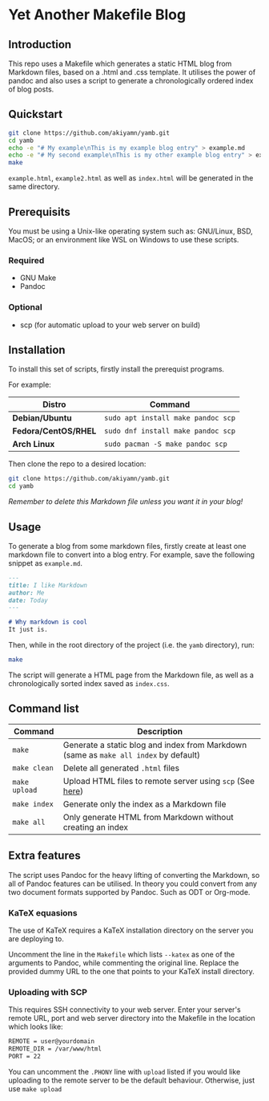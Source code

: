 # Yet Another Makefile Blog

## Introduction

This repo uses a Makefile which generates a static HTML blog from Markdown files, based on a .html and .css template.
It utilises the power of pandoc and also uses a script to generate a chronologically ordered index of blog posts.

## Quickstart

```bash
git clone https://github.com/akiyamn/yamb.git
cd yamb
echo -e "# My example\nThis is my example blog entry" > example.md
echo -e "# My second example\nThis is my other example blog entry" > example2.md
make
```

`example.html`, `example2.html` as well as `index.html` will be generated in the same directory.


## Prerequisits
You must be using a Unix-like operating system such as: GNU/Linux, BSD, MacOS; or an environment like WSL on Windows to use these scripts.

### Required
- GNU Make
- Pandoc

### Optional
- scp (for automatic upload to your web server on build)


## Installation
To install this set of scripts, firstly install the prerequist programs.

For example:

|Distro|Command|
|-|-|
|**Debian/Ubuntu**|`sudo apt install make pandoc scp`|
|**Fedora/CentOS/RHEL** |`sudo dnf install make pandoc scp`|
|**Arch Linux**| `sudo pacman -S make pandoc scp`|

Then clone the repo to a desired location:

```bash
git clone https://github.com/akiyamn/yamb.git
cd yamb
```

*Remember to delete this Markdown file unless you want it in your blog!*

## Usage

To generate a blog from some markdown files, firstly create at least one markdown file to convert into a blog entry. For example, save the following snippet as `example.md`.

```md
---
title: I like Markdown
author: Me
date: Today
---

# Why markdown is cool
It just is.
```

Then, while in the root directory of the project (i.e. the `yamb` directory), run:
```bash
make
```

The script will generate a HTML page from the Markdown file, as well as a chronologically sorted index saved as `index.css`.

## Command list
|Command|Description|
|-|-|
|`make`|Generate a static blog and index from Markdown (same as `make all index` by default)|
|`make clean`|Delete all generated `.html` files|
|`make upload`|Upload HTML files to remote server using `scp` (See [here](#uploading-with-scp))|
|`make index`|Generate only the index as a Markdown file|
|`make all`|Only generate HTML from Markdown without creating an index|

## Extra features
The script uses Pandoc for the heavy lifting of converting the Markdown, so all of Pandoc features can be utilised. In theory you could convert from any two document formats supported by Pandoc. Such as ODT or Org-mode.

### KaTeX equasions
The use of KaTeX requires a KaTeX installation directory on the server you are deploying to.

Uncomment the line in the `Makefile` which lists `--katex` as one of the arguments to Pandoc, while commenting the original line. Replace the provided dummy URL to the one that points to your KaTeX install directory.

### Uploading with SCP
This requires SSH connectivity to your web server.
Enter your server's remote URL, port and web server directory into the Makefile in the location which looks like:
```bash
REMOTE = user@yourdomain 
REMOTE_DIR = /var/www/html
PORT = 22
```

You can uncomment the `.PHONY` line with `upload` listed if you would like uploading to the remote server to be the default behaviour. Otherwise, just use `make upload`